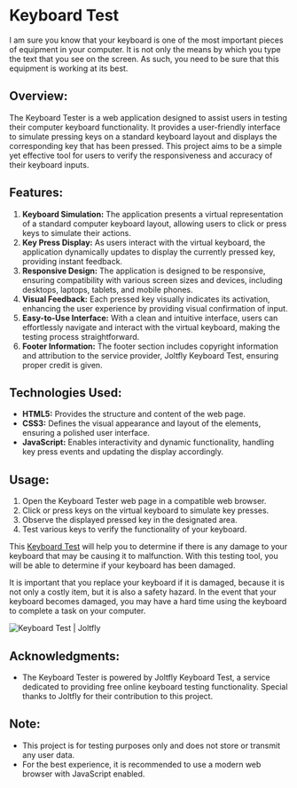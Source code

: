 # Keyboard Test
I am sure you know that your keyboard is one of the most important pieces of equipment in your computer. It is not only the means by which you type the text that you see on the screen. As such, you need to be sure that this equipment is working at its best. 
## Overview:
The Keyboard Tester is a web application designed to assist users in testing their computer keyboard functionality. It provides a user-friendly interface to simulate pressing keys on a standard keyboard layout and displays the corresponding key that has been pressed. This project aims to be a simple yet effective tool for users to verify the responsiveness and accuracy of their keyboard inputs.

## Features:
1. **Keyboard Simulation:** The application presents a virtual representation of a standard computer keyboard layout, allowing users to click or press keys to simulate their actions.
2. **Key Press Display:** As users interact with the virtual keyboard, the application dynamically updates to display the currently pressed key, providing instant feedback.
3. **Responsive Design:** The application is designed to be responsive, ensuring compatibility with various screen sizes and devices, including desktops, laptops, tablets, and mobile phones.
4. **Visual Feedback:** Each pressed key visually indicates its activation, enhancing the user experience by providing visual confirmation of input.
5. **Easy-to-Use Interface:** With a clean and intuitive interface, users can effortlessly navigate and interact with the virtual keyboard, making the testing process straightforward.
6. **Footer Information:** The footer section includes copyright information and attribution to the service provider, Joltfly Keyboard Test, ensuring proper credit is given.

## Technologies Used:
- **HTML5:** Provides the structure and content of the web page.
- **CSS3:** Defines the visual appearance and layout of the elements, ensuring a polished user interface.
- **JavaScript:** Enables interactivity and dynamic functionality, handling key press events and updating the display accordingly.

## Usage:
1. Open the Keyboard Tester web page in a compatible web browser.
2. Click or press keys on the virtual keyboard to simulate key presses.
3. Observe the displayed pressed key in the designated area.
4. Test various keys to verify the functionality of your keyboard.

This [Keyboard Test](https://joltfly.com/keyboard-test/) will help you to determine if there is any damage to your keyboard that may be causing it to malfunction. With this testing tool, you will be able to determine if your keyboard has been damaged. 

It is important that you replace your keyboard if it is damaged, because it is not only a costly item, but it is also a safety hazard. In the event that your keyboard becomes damaged, you may have a hard time using the keyboard to complete a task on your computer.

![Keyboard Test | Joltfly](https://joltfly.com/wp-content/uploads/2021/08/Joltfly-Ultimate-Keyboard-Test-Features.png)
## Acknowledgments:
- The Keyboard Tester is powered by Joltfly Keyboard Test, a service dedicated to providing free online keyboard testing functionality. Special thanks to Joltfly for their contribution to this project.

## Note:
- This project is for testing purposes only and does not store or transmit any user data.
- For the best experience, it is recommended to use a modern web browser with JavaScript enabled.
